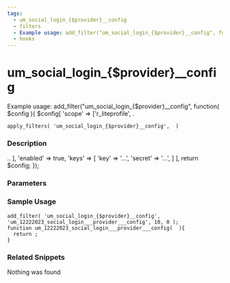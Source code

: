 ```yaml
---
tags: 
  - um_social_login_{$provider}__config
  - filters
  - Example usage: add_filter("um_social_login_{$provider}__config", function( $config ){ $config[          'scope' => ['r_liteprofile', .
  - hooks
---
```

# um\_social\_login\_{$provider}\_\_config
Example usage: add_filter("um_social_login_{$provider}__config", function( $config ){ $config[          'scope' => ['r_liteprofile', .
``` php:no-line-numbers
apply_filters( 'um_social_login_{$provider}__config',  )
```
<div class='hook-sep'></div>

### Description

.. ],          'enabled' => true,          'keys' => [                   'key' => '...',                   'secret' => '...',          ]      ],   return $config; });
<div class='hook-sep'></div>

### Parameters

<div class='hook-sep'></div>



### Sample Usage

``` php:no-line-numbers
add_filter( 'um_social_login_{$provider}__config', 'um_12222023_social_login___provider___config', 10, 0 );
function um_12222023_social_login___provider___config(  ){
  return ;
}
```
<div class='hook-sep'></div>



### Related Snippets

Nothing was found

